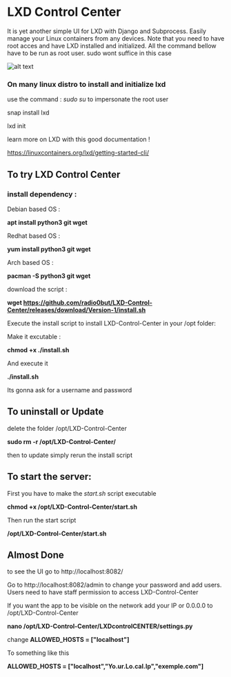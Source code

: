 # LXD Control Center

It is yet another simple UI for LXD with Django and Subprocess.
Easily manage your Linux containers from any devices. Note that you need to have root acces and have LXD installed and initialized. All the command bellow have to be run as root user. sudo wont suffice in this case



![alt text](https://imgur.com/7zcIV74.png "Screenshot By the way lydianna is the hostame of the computer it was runnin on.")

### On many linux distro to install and initialize lxd

use the command : _sudo su_ to impersonate the root user

snap install lxd

lxd init

learn more on LXD with this good documentation !

https://linuxcontainers.org/lxd/getting-started-cli/

## To try LXD Control Center 

### install dependency :

Debian based OS :

__apt install python3 git wget__

Redhat based OS :

__yum install python3 git wget__

Arch based OS :

__pacman -S python3 git wget__

download the script :

__wget https://github.com/radio0but/LXD-Control-Center/releases/download/Version-1/install.sh__


Execute the install script to install LXD-Control-Center in your /opt folder:

Make it excutable :

__chmod +x ./install.sh__

And execute it

__./install.sh__

Its gonna ask for a username and password

## To uninstall or Update

delete the folder /opt/LXD-Control-Center

__sudo rm -r  /opt/LXD-Control-Center/__

then to update simply rerun the install script

## To start the server:

First you have to make the *start.sh* script executable

**chmod +x /opt/LXD-Control-Center/start.sh**

Then run the start script

__/opt/LXD-Control-Center/start.sh__ 

## Almost Done

to see the UI go to http://localhost:8082/

Go to http://localhost:8082/admin to change your password and add users. Users need to have staff permission to access LXD-Control-Center

If you want the app to be visible on the network add your IP or 0.0.0.0 to /opt/LXD-Control-Center

__nano /opt/LXD-Control-Center/LXDcontrolCENTER/settings.py__

change
__ALLOWED_HOSTS = ["localhost"]__

To something like this

__ALLOWED_HOSTS = ["localhost","Yo.ur.Lo.cal.Ip","exemple.com"]__